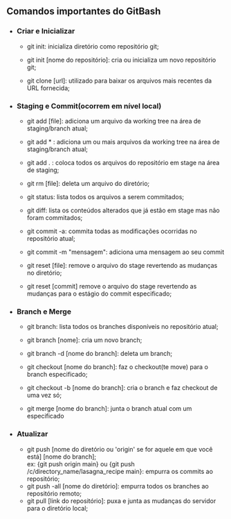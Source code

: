## Comandos importantes do GitBash

- ### Criar e Inicializar

  - git init: inicializa diretório como repositório git;

  - git init [nome do repositório]: cria ou inicializa um novo repositório git;

  - git clone [url]: utilizado para baixar os arquivos mais recentes da URL fornecida;

    

- ### Staging e Commit(ocorrem em nível local)

  - git add [file]: adiciona um arquivo da working tree na área de staging/branch atual;

  - git add * : adiciona um ou mais arquivos da working tree na área de staging/branch atual;

  - git add . : coloca todos os arquivos do repositório em stage na área de staging;

  - git rm [file]: deleta um arquivo do diretório;

  - git status: lista todos os arquivos a serem commitados;

  - git diff: lista os conteúdos alterados que já estão em stage mas não foram commitados;

  - git commit -a: commita todas as modificações ocorridas no repositório atual;

  - git commit -m "mensagem": adiciona uma mensagem ao seu commit

  - git reset [file]: remove o arquivo do stage revertendo as mudanças no diretório;

  - git reset [commit] remove o arquivo do stage revertendo as mudanças para o estágio do commit especificado;

    

- ### Branch e Merge 

  - git branch: lista todos os branches disponíveis no repositório atual;

  - git branch [nome]: cria um novo branch;

  - git branch -d [nome do branch]: deleta um branch;

  - git checkout [nome do branch]: faz o checkout(te move) para o branch especificado;

  - git checkout -b [nome do branch]: cria o branch e faz checkout de uma vez só;

  - git merge [nome do branch]: junta o branch atual com um especificado

    

- ### Atualizar

  - git push [nome do diretório ou 'origin' se for aquele em que você está] [nome do branch];<br>ex: {git push origin main} ou {git push /c/directory_name/lasagna_recipe main}: empurra os commits ao repositório;
  - git push -all [nome do diretório]: empurra todos os branches ao repositório remoto;
  - git pull [link do repositório]: puxa e junta as mudanças do servidor para o diretório local;













